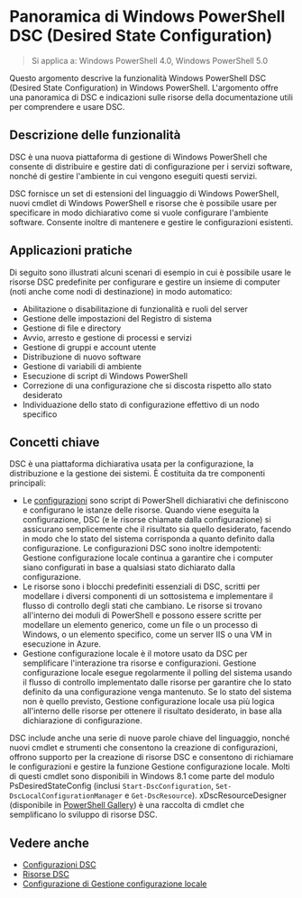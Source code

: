 # Panoramica di Windows PowerShell DSC (Desired State Configuration) 

> Si applica a: Windows PowerShell 4.0, Windows PowerShell 5.0

Questo argomento descrive la funzionalità Windows PowerShell DSC (Desired State Configuration) in Windows PowerShell. L'argomento offre una panoramica di DSC e indicazioni sulle risorse della documentazione utili per comprendere e usare DSC.

## Descrizione delle funzionalità
DSC è una nuova piattaforma di gestione di Windows PowerShell che consente di distribuire e gestire dati di configurazione per i servizi software, nonché di gestire l'ambiente in cui vengono eseguiti questi servizi.

DSC fornisce un set di estensioni del linguaggio di Windows PowerShell, nuovi cmdlet di Windows PowerShell e risorse che è possibile usare per specificare in modo dichiarativo come si vuole configurare l'ambiente software. Consente inoltre di mantenere e gestire le configurazioni esistenti.

## Applicazioni pratiche
Di seguito sono illustrati alcuni scenari di esempio in cui è possibile usare le risorse DSC predefinite per configurare e gestire un insieme di computer (noti anche come nodi di destinazione) in modo automatico:

* Abilitazione o disabilitazione di funzionalità e ruoli del server
* Gestione delle impostazioni del Registro di sistema
* Gestione di file e directory
* Avvio, arresto e gestione di processi e servizi
* Gestione di gruppi e account utente
* Distribuzione di nuovo software
* Gestione di variabili di ambiente
* Esecuzione di script di Windows PowerShell
* Correzione di una configurazione che si discosta rispetto allo stato desiderato
* Individuazione dello stato di configurazione effettivo di un nodo specifico

## Concetti chiave
DSC è una piattaforma dichiarativa usata per la configurazione, la distribuzione e la gestione dei sistemi. È costituita da tre componenti principali:

* Le [configurazioni](configurations.md) sono script di PowerShell dichiarativi che definiscono e configurano le istanze delle risorse. Quando viene eseguita la configurazione, DSC (e le risorse chiamate dalla configurazione) si assicurano semplicemente che il risultato sia quello desiderato, facendo in modo che lo stato del sistema corrisponda a quanto definito dalla configurazione. Le configurazioni DSC sono inoltre idempotenti: Gestione configurazione locale continua a garantire che i computer siano configurati in base a qualsiasi stato dichiarato dalla configurazione.
* Le risorse sono i blocchi predefiniti essenziali di DSC, scritti per modellare i diversi componenti di un sottosistema e implementare il flusso di controllo degli stati che cambiano. Le risorse si trovano all'interno dei moduli di PowerShell e possono essere scritte per modellare un elemento generico, come un file o un processo di Windows, o un elemento specifico, come un server IIS o una VM in esecuzione in Azure.
* Gestione configurazione locale è il motore usato da DSC per semplificare l'interazione tra risorse e configurazioni. Gestione configurazione locale esegue regolarmente il polling del sistema usando il flusso di controllo implementato dalle risorse per garantire che lo stato definito da una configurazione venga mantenuto. Se lo stato del sistema non è quello previsto, Gestione configurazione locale usa più logica all'interno delle risorse per ottenere il risultato desiderato, in base alla dichiarazione di configurazione. 

DSC include anche una serie di nuove parole chiave del linguaggio, nonché nuovi cmdlet e strumenti che consentono la creazione di configurazioni, offrono supporto per la creazione di risorse DSC e consentono di richiamare le configurazioni e gestire la funzione Gestione configurazione locale. Molti di questi cmdlet sono disponibili in Windows 8.1 come parte del modulo PsDesiredStateConfig (inclusi `Start-DscConfiguration`, `Set-DscLocalConfigurationManager` e `Get-DscResource`). xDscResourceDesigner (disponibile in [PowerShell Gallery](https://www.powershellgallery.com/packages/xDSCResourceDesigner/)) è una raccolta di cmdlet che semplificano lo sviluppo di risorse DSC.

## Vedere anche
* [Configurazioni DSC](configurations.md)
* [Risorse DSC](resources.md)
* [Configurazione di Gestione configurazione locale](metaconfig.md)

<!--HONumber=Feb16_HO4-->
